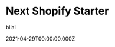 ---
title: Next Shopify Starter
github: https://github.com/btahir/next-shopify-starter
demo: https://www.doggystickers.xyz/
license: MIT
author: bilal
author_link: ''
author_twitter: ''
date: 2021-04-29T00:00:00.000Z
ssg:
  - Next
cms: null
css:
  - Tailwind
category:
  - Ecommerce
description: >-
  This is a fully functional eCommerce store that uses Next.js + Tailwind CSS in
  the front end and leverages the Shopify Storefront API to interact with your
  Shopify backend.
draft: true
publish_date: '2021-04-02T00:21:21Z'
update_date: '2022-04-08T16:58:12Z'
github_star: 301
github_fork: 83
---
